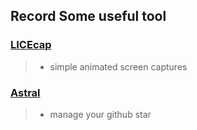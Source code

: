 
## Record Some useful tool


### [LICEcap](http://www.cockos.com/licecap/)

>* simple animated screen captures

### [Astral](https://app.astralapp.com)

>* manage your github star

